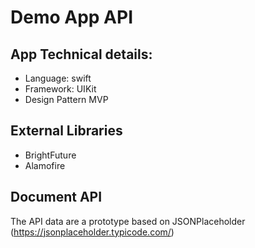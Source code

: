 # Demo App API
## App Technical details:
- Language: swift
- Framework: UIKit
- Design Pattern MVP

## External Libraries
- BrightFuture
- Alamofire

## Document API
The API data are a prototype based on JSONPlaceholder (https://jsonplaceholder.typicode.com/)
